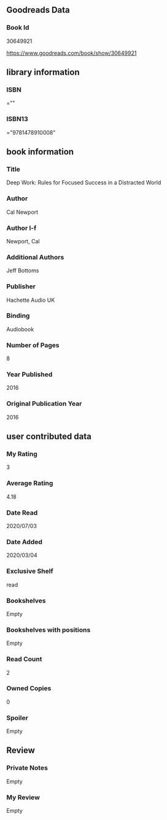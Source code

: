<!-- This template shows how to bulk convert all columns of data into one markdown file -->
<!-- caveat: substitution key matches column headers from default export. You will get a KeyError if there's a mismatch -->

## Goodreads Data

### Book Id 

30649921

https://www.goodreads.com/book/show/30649921

## library information

### ISBN 
=""

### ISBN13 
="9781478910008"

## book information

### Title
Deep Work: Rules for Focused Success in a Distracted World

### Author 
Cal Newport

### Author l-f 
Newport, Cal

### Additional Authors
Jeff Bottoms

### Publisher 
Hachette Audio UK

### Binding
Audiobook

### Number of Pages
8

### Year Published
2016

### Original Publication Year 
2016

## user contributed data

### My Rating
3

### Average Rating
4.18

### Date Read
2020/07/03

### Date Added
2020/03/04

### Exclusive Shelf
read

### Bookshelves
Empty

### Bookshelves with positions
Empty

### Read Count
2

### Owned Copies
0

### Spoiler 
Empty

## Review

### Private Notes
Empty

### My Review
Empty